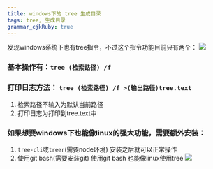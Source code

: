 ```yaml
---
title: windows下的 tree 生成目录
tags: tree, 生成目录
grammar_cjkRuby: true
---
```



发现windows系统下也有tree指令，不过这个指令功能目前只有两个：
![][1]
### 基本操作有：`tree (检索路径) /f`
### 打印日志方法： `tree (检索路径) /f >(输出路径)tree.text`
1. 检索路径不输入为默认当前路径
2. 打印日志为打印到tree.text中

### 如果想要windows下也能像linux的强大功能，需要额外安装：
1. `tree-cli`或`treer`(需要node环境)
	安装之后就可以正常操作
2. 使用git bash(需要安装git)
	使用git bash 也能像linux使用tree
	![][2]


  [1]: ./images/1533786114500.jpg
  [2]: ./images/1533786710457.jpg